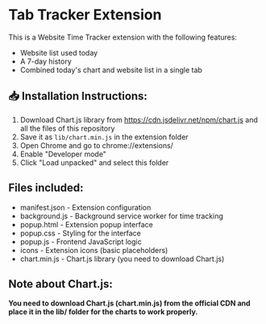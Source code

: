 # Tab Tracker Extension

This is a Website Time Tracker extension with the following features:
- Website list used today
- A 7-day history 
- Combined today's chart and website list in a single tab

## 📥 Installation Instructions:

1. Download Chart.js library from https://cdn.jsdelivr.net/npm/chart.js and all the files of this repository
2. Save it as `lib/chart.min.js` in the extension folder
3. Open Chrome and go to chrome://extensions/
4. Enable "Developer mode"
5. Click "Load unpacked" and select this folder

## Files included:
- manifest.json - Extension configuration
- background.js - Background service worker for time tracking
- popup.html - Extension popup interface
- popup.css - Styling for the interface
- popup.js - Frontend JavaScript logic
- icons - Extension icons (basic placeholders)
- chart.min.js - Chart.js library (you need to download Chart.js)

## Note about Chart.js:
**You need to download Chart.js (chart.min.js) from the official CDN and place it in the lib/ folder for the charts to work properly.**
